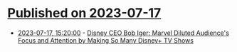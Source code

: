 # [Published on 2023-07-17](index.md)

* [2023-07-17, 15:20:00](https://entertainment.slashdot.org/story/23/07/17/151244/disney-ceo-bob-iger-marvel-diluted-audiences-focus-and-attention-by-making-so-many-disney-tv-shows?utm_source=rss1.0mainlinkanon&utm_medium=feed) - [Disney CEO Bob Iger: Marvel Diluted Audience's Focus and Attention by Making So Many Disney+ TV Shows](https://entertainment.slashdot.org/story/23/07/17/151244/disney-ceo-bob-iger-marvel-diluted-audiences-focus-and-attention-by-making-so-many-disney-tv-shows?utm_source=rss1.0mainlinkanon&utm_medium=feed)
